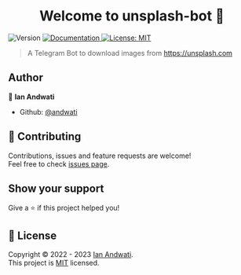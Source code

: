 <h1 align="center">Welcome to unsplash-bot 👋</h1>
<p>
  <img alt="Version" src="https://img.shields.io/badge/version-0.1.2-blue.svg?cacheSeconds=2592000" />
  <a href="https://github.com/andwati/unsplash-bot/blob/main/README.md" target="_blank">
    <img alt="Documentation" src="https://img.shields.io/badge/documentation-yes-brightgreen.svg" />
  </a>
  <a href="https://github.com/andwati/unsplash-bot/blob/main/LICENSE" target="_blank">
    <img alt="License: MIT" src="https://img.shields.io/badge/License-MIT-yellow.svg" />
  </a>
  
</p>

> A Telegram Bot to download images from https://unsplash.com



## Author

👤 **Ian Andwati**

* Github: [@andwati](https://github.com/andwati)

## 🤝 Contributing

Contributions, issues and feature requests are welcome!<br />Feel free to check [issues page](https://github.com/andwati/unsplash-bot/issues). 

## Show your support

Give a ⭐️ if this project helped you!

## 📝 License

Copyright © 2022 - 2023 [Ian Andwati](https://github.com/andwati).<br />
This project is [MIT](https://github.com/andwati/unsplash-bot/blob/main/LICENSE) licensed.
